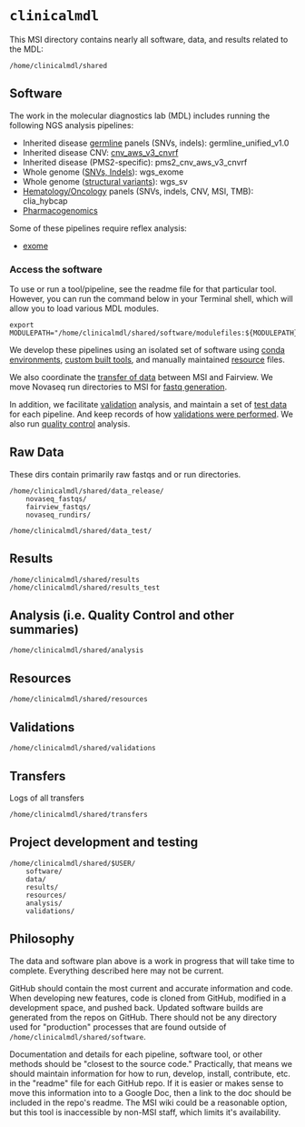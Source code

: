 # `clinicalmdl`

This MSI directory contains nearly all software, data, and results related to the MDL:

```
/home/clinicalmdl/shared
```

## Software

The work in the molecular diagnostics lab (MDL) includes running the following NGS analysis pipelines:

- Inherited disease [germline](https://github.umn.edu/clinicalmdl/germline_pipeline) panels (SNVs, indels): germline_unified_v1.0
- Inherited disease CNV: [cnv_aws_v3_cnvrf](https://github.umn.edu/clinicalmdl/hadoop-cnv-msi)
- Inherited disease (PMS2-specific): pms2_cnv_aws_v3_cnvrf
- Whole genome ([SNVs, Indels](https://github.umn.edu/clinicalmdl/clia_wgs_exome)): wgs_exome
- Whole genome ([structural variants](https://github.umn.edu/clinicalmdl/clia_wgs_sv)): wgs_sv
- [Hematology/Oncology](https://github.umn.edu/clinicalmdl/clia_hybcap) panels (SNVs, indels, CNV, MSI, TMB): clia_hybcap
- [Pharmacogenomics](https://github.umn.edu/clinicalmdl/clia_pgx)

Some of these pipelines require reflex analysis:

- [exome](https://github.umn.edu/clinicalmdl/wgs_exome_reflex_v1)

### Access the software

To use or run a tool/pipeline, see the readme file for that particular tool. However, you can run the command below in your Terminal shell, which will allow you to load various MDL modules.

```
export MODULEPATH="/home/clinicalmdl/shared/software/modulefiles:${MODULEPATH}"
```

We develop these pipelines using an isolated set of software using [conda environments](https://github.umn.edu/clinicalmdl/clia_conda), [custom built tools](https://github.umn.edu/clinicalmdl/clia_tools), and manually maintained [resource](https://github.umn.edu/clinicalmdl/resources) files.

We also coordinate the [transfer of data](https://github.umn.edu/clinicalmdl/clia_transfer) between MSI and Fairview. We move Novaseq run directories to MSI for [fastq generation](https://github.umn.edu/clinicalmdl/clia_bcl2fastq).

In addition, we facilitate [validation](https://github.umn.edu/clinicalmdl/mdlvalr) analysis, and maintain a set of [test data](https://github.umn.edu/clinicalmdl/data_test) for each pipeline. And keep records of how [validations were performed](https://github.umn.edu/clinicalmdl/validations). We also run [quality control](https://github.umn.edu/clinicalmdl/clia_qc) analysis.

## Raw Data

These dirs contain primarily raw fastqs and or run directories.

```
/home/clinicalmdl/shared/data_release/
	novaseq_fastqs/
	fairview_fastqs/
	novaseq_rundirs/

/home/clinicalmdl/shared/data_test/
```

## Results

```
/home/clinicalmdl/shared/results
/home/clinicalmdl/shared/results_test
```

## Analysis (i.e. Quality Control and other summaries)

```
/home/clinicalmdl/shared/analysis
```

## Resources

```
/home/clinicalmdl/shared/resources
```

## Validations

```
/home/clinicalmdl/shared/validations
```

## Transfers

Logs of all transfers

```
/home/clinicalmdl/shared/transfers
```

## Project development and testing

```
/home/clinicalmdl/shared/$USER/
	software/
	data/
	results/
	resources/
	analysis/
	validations/
```

## Philosophy

The data and software plan above is a work in progress that will take time to complete. Everything described here may not be current.

GitHub should contain the most current and accurate information and code. When developing new features, code is cloned from GitHub, modified in a development space, and pushed back. Updated software builds are generated from the repos on GitHub. There should not be any directory used for "production" processes that are found outside of `/home/clinicalmdl/shared/software`.

Documentation and details for each pipeline, software tool, or other methods should be "closest to the source code." Practically, that means we should maintain information for how to run, develop, install, contribute, etc. in the "readme" file for each GitHub repo. If it is easier or makes sense to move this information into to a Google Doc, then a link to the doc should be included in the repo's readme. The MSI wiki could be a reasonable option, but this tool is inaccessible by non-MSI staff, which limits it's availability.
